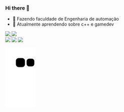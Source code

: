 ### Hi there 👋

- 🔭 Fazendo faculdade de Engenharia de automação
- 🌱 Atualmente aprendendo sobre c++ e gamedev 
<div>
    <a href= "https://github.com/florybal">
     <img src="https://github-readme-stats.vercel.app/api?username=florybal&show_icons=true&theme=radical&include_all_commits=true&count_private=false"/>
     <img src="https://github-readme-stats.vercel.app/api/top-langs/?username=florybal&layout=compact&langs_count=7&theme=radical"/>
</div>

<div> 
  <a href="https://instagram.com/_florybal_" target="_blank"><img src="https://img.shields.io/badge/-Instagram-%23E4405F?style=for-the-badge&logo=instagram&logoColor=white" target="_blank"></a>
  <a href = "mailto:soonluck8@gmail.com"><img src="https://img.shields.io/badge/-Gmail-%23333?style=for-the-badge&logo=gmail&logoColor=white" target="_blank"></a>
  <a href =" https://twitter.com/_florybal_"><img src ="https://img.shields.io/badge/Twitter-1DA1F2?style=for-the-badge&logo=twitter&logoColor=white"</a>
</div>
  
 ![Snake animation](https://github.com/florybal/florybal/blob/output/github-contribution-grid-snake.svg)

